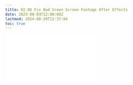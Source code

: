 ```yaml
---
title: 02.06 Fix Bad Green Screen Footage After Effects
date: 2023-08-03T12:00:00Z
lastmod: 2024-08-29T12:37:04
toc: true
---
```


![Link to included file content](../../../../video/after-effects/fix-bad-green-screen-footage.md)
